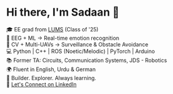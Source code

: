 # Hi there, I'm Sadaan 👋

🎓  EE grad from [LUMS](https://lums.edu.pk) (Class of '25)  
🧠  EEG + ML → Real-time emotion recognition  
🚁  CV + Multi-UAVs → Surveillance & Obstacle Avoidance  
💻  Python | C++ | ROS (Noetic/Melodic) | PyTorch | Arduino  
📚  Former TA: Circuits, Communication Systems, JDS - Robotics  
🌍  Fluent in English, Urdu & German  
🔬  Builder. Explorer. Always learning.  
💼  [Let's Connect on LinkedIn](https://www.linkedin.com/in/sadaan-tahir-531997290/)
